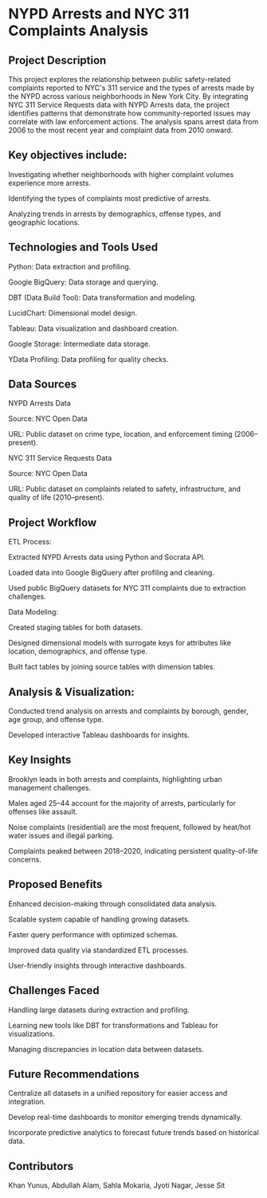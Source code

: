# NYPD Arrests and NYC 311 Complaints Analysis

## Project Description
This project explores the relationship between public safety-related complaints reported to NYC's 311 service and the types of arrests made by the NYPD across various neighborhoods in New York City. By integrating NYC 311 Service Requests data with NYPD Arrests data, the project identifies patterns that demonstrate how community-reported issues may correlate with law enforcement actions. The analysis spans arrest data from 2006 to the most recent year and complaint data from 2010 onward.

## Key objectives include:

Investigating whether neighborhoods with higher complaint volumes experience more arrests.

Identifying the types of complaints most predictive of arrests.

Analyzing trends in arrests by demographics, offense types, and geographic locations.

## Technologies and Tools Used

Python: Data extraction and profiling.

Google BigQuery: Data storage and querying.

DBT (Data Build Tool): Data transformation and modeling.

LucidChart: Dimensional model design.

Tableau: Data visualization and dashboard creation.

Google Storage: Intermediate data storage.

YData Profiling: Data profiling for quality checks.

## Data Sources

NYPD Arrests Data

Source: NYC Open Data

URL: Public dataset on crime type, location, and enforcement timing (2006–present).

NYC 311 Service Requests Data

Source: NYC Open Data

URL: Public dataset on complaints related to safety, infrastructure, and quality of life (2010–present).

## Project Workflow

ETL Process:

Extracted NYPD Arrests data using Python and Socrata API.

Loaded data into Google BigQuery after profiling and cleaning.

Used public BigQuery datasets for NYC 311 complaints due to extraction challenges.

Data Modeling:

Created staging tables for both datasets.

Designed dimensional models with surrogate keys for attributes like location, demographics, and offense type.

Built fact tables by joining source tables with dimension tables.

## Analysis & Visualization:

Conducted trend analysis on arrests and complaints by borough, gender, age group, and offense type.

Developed interactive Tableau dashboards for insights.

## Key Insights

Brooklyn leads in both arrests and complaints, highlighting urban management challenges.

Males aged 25–44 account for the majority of arrests, particularly for offenses like assault.

Noise complaints (residential) are the most frequent, followed by heat/hot water issues and illegal parking.

Complaints peaked between 2018–2020, indicating persistent quality-of-life concerns.

## Proposed Benefits

Enhanced decision-making through consolidated data analysis.

Scalable system capable of handling growing datasets.

Faster query performance with optimized schemas.

Improved data quality via standardized ETL processes.

User-friendly insights through interactive dashboards.

## Challenges Faced

Handling large datasets during extraction and profiling.

Learning new tools like DBT for transformations and Tableau for visualizations.

Managing discrepancies in location data between datasets.

## Future Recommendations
Centralize all datasets in a unified repository for easier access and integration.

Develop real-time dashboards to monitor emerging trends dynamically.

Incorporate predictive analytics to forecast future trends based on historical data.

## Contributors
Khan Yunus, Abdullah Alam, Sahla Mokaria, Jyoti Nagar, Jesse Sit

